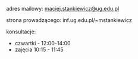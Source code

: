 adres mailowy: maciej.stankiewicz@ug.edu.pl

strona prowadzącego: inf.ug.edu.pl/~mstankiewicz

konsultacje:

- czwartki - 12:00-14:00
- zajęcia 10:15 - 11:45
